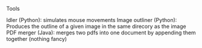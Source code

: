 Tools

Idler (Python): simulates mouse movements
Image outliner (Python): Produces the outline of a given image in the same direcory as the image
PDF merger (Java): merges two pdfs into one document by appending them together (nothing fancy)

